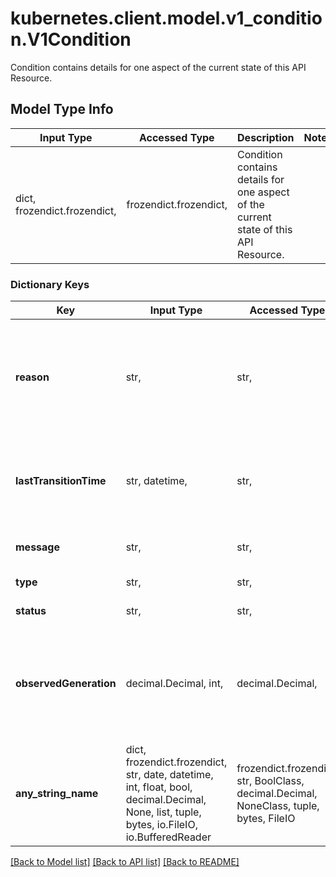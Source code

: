 # kubernetes.client.model.v1_condition.V1Condition

Condition contains details for one aspect of the current state of this API Resource.

## Model Type Info
Input Type | Accessed Type | Description | Notes
------------ | ------------- | ------------- | -------------
dict, frozendict.frozendict,  | frozendict.frozendict,  | Condition contains details for one aspect of the current state of this API Resource. | 

### Dictionary Keys
Key | Input Type | Accessed Type | Description | Notes
------------ | ------------- | ------------- | ------------- | -------------
**reason** | str,  | str,  | reason contains a programmatic identifier indicating the reason for the condition&#x27;s last transition. Producers of specific condition types may define expected values and meanings for this field, and whether the values are considered a guaranteed API. The value should be a CamelCase string. This field may not be empty. | 
**lastTransitionTime** | str, datetime,  | str,  | lastTransitionTime is the last time the condition transitioned from one status to another. This should be when the underlying condition changed.  If that is not known, then using the time when the API field changed is acceptable. | value must conform to RFC-3339 date-time
**message** | str,  | str,  | message is a human readable message indicating details about the transition. This may be an empty string. | 
**type** | str,  | str,  | type of condition in CamelCase or in foo.example.com/CamelCase. | 
**status** | str,  | str,  | status of the condition, one of True, False, Unknown. | 
**observedGeneration** | decimal.Decimal, int,  | decimal.Decimal,  | observedGeneration represents the .metadata.generation that the condition was set based upon. For instance, if .metadata.generation is currently 12, but the .status.conditions[x].observedGeneration is 9, the condition is out of date with respect to the current state of the instance. | [optional] value must be a 64 bit integer
**any_string_name** | dict, frozendict.frozendict, str, date, datetime, int, float, bool, decimal.Decimal, None, list, tuple, bytes, io.FileIO, io.BufferedReader | frozendict.frozendict, str, BoolClass, decimal.Decimal, NoneClass, tuple, bytes, FileIO | any string name can be used but the value must be the correct type | [optional]

[[Back to Model list]](../../README.md#documentation-for-models) [[Back to API list]](../../README.md#documentation-for-api-endpoints) [[Back to README]](../../README.md)


